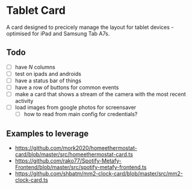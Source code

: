 # Tablet Card

A card designed to precicely manage the layout for tablet devices - optimised for iPad and Samsung Tab A7s.

## Todo

- [ ] have _N_ columns
- [ ] test on ipads and androids
- [ ] have a status bar of things
- [ ] have a row of buttons for common events
- [ ] make a card that shows a stream of the camera with the most recent activity
- [ ] load images from google photos for screensaver
  - [ ] how to read from main config for credentials?

## Examples to leverage

- https://github.com/mork2020/homeethermostat-card/blob/master/src/homeethermostat-card.ts
- https://github.com/rako77/Spotify-Metafy-Frontend/blob/master/src/spotify-metafy-frontend.ts
- https://github.com/shbatm/mm2-clock-card/blob/master/src/mm2-clock-card.ts
